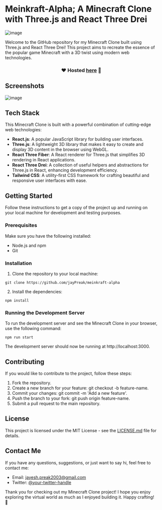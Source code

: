 # Meinkraft-Alpha; A Minecraft Clone with Three.js and React Three Drei

![image](https://github.com/jayPreak/meinkraft-alpha/assets/68821643/0ff7521d-04c8-4c6f-b7ac-1cfc7d8af028)


Welcome to the GitHub repository for my Minecraft Clone built using Three.js and React Three Drei! This project aims to recreate the essence of the popular game Minecraft with a 3D twist using modern web technologies.
<div align="center">

### ❤️ Hosted [here](https://meinkraft-alpha.vercel.app) 🥰

</div>

## Screenshots

![image](https://github.com/jayPreak/meinkraft-alpha/assets/68821643/e12359fd-116e-4616-af88-0f4cde3c934b)


## Tech Stack

This Minecraft Clone is built with a powerful combination of cutting-edge web technologies:

- **React.js**: A popular JavaScript library for building user interfaces.
- **Three.js**: A lightweight 3D library that makes it easy to create and display 3D content in the browser using WebGL.
- **React Three Fiber**: A React renderer for Three.js that simplifies 3D rendering in React applications.
- **React Three Drei**: A collection of useful helpers and abstractions for Three.js in React, enhancing development efficiency.
- **Tailwind CSS**: A utility-first CSS framework for crafting beautiful and responsive user interfaces with ease.

## Getting Started

Follow these instructions to get a copy of the project up and running on your local machine for development and testing purposes.

### Prerequisites

Make sure you have the following installed:

- Node.js and npm
- Git

### Installation

1. Clone the repository to your local machine:

```git clone https://github.com/jayPreak/meinkraft-alpha```

2. Install the dependencies:

```npm install```

### Running the Development Server

To run the development server and see the Minecraft Clone in your browser, use the following command:

```npm run start```

The development server should now be running at http://localhost:3000.

## Contributing

If you would like to contribute to the project, follow these steps:

1. Fork the repository.
2. Create a new branch for your feature: git checkout -b feature-name.
3. Commit your changes: git commit -m 'Add a new feature'.
4. Push the branch to your fork: git push origin feature-name.
5. Submit a pull request to the main repository.

## License

This project is licensed under the MIT License - see the [LICENSE.md](LICENSE.md) file for details.

## Contact Me

If you have any questions, suggestions, or just want to say hi, feel free to contact me:

- Email: jayesh.preak2003@gmail.com
- Twitter: [@your-twitter-handle](https://twitter.com/jayPreak)

Thank you for checking out my Minecraft Clone project! I hope you enjoy exploring the virtual world as much as I enjoyed building it. Happy crafting! 🚀

